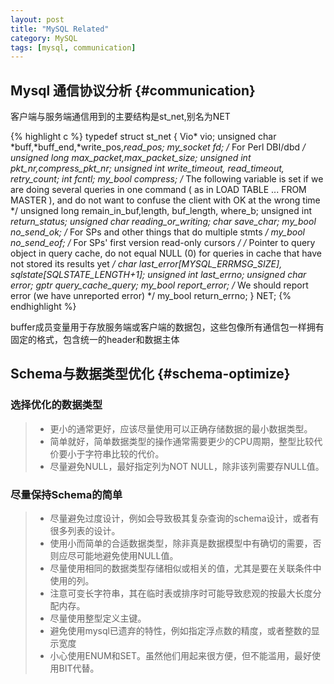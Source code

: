 ```yaml
---
layout: post
title: "MySQL Related"
category: MySQL
tags: [mysql, communication]
---
```


## Mysql 通信协议分析 {#communication}

客户端与服务端通信用到的主要结构是st_net,别名为NET

{% highlight c %}
typedef struct st_net {
    Vio* vio;
    unsigned char *buff,*buff_end,*write_pos,*read_pos;
    my_socket fd; /* For Perl DBI/dbd */
    unsigned long max_packet,max_packet_size;
    unsigned int pkt_nr,compress_pkt_nr;
    unsigned int write_timeout, read_timeout, retry_count;
    int fcntl;
    my_bool compress;
    /*
        The following variable is set if we are doing several queries in one
        command ( as in LOAD TABLE ... FROM MASTER ),
        and do not want to confuse the client with OK at the wrong time
    */
    unsigned long remain_in_buf,length, buf_length, where_b;
    unsigned int *return_status;
    unsigned char reading_or_writing;
    char save_char;
    my_bool no_send_ok; /* For SPs and other things that do multiple stmts */
    my_bool no_send_eof; /* For SPs' first version read-only cursors */
    /*
        Pointer to query object in query cache, do not equal NULL (0) for
        queries in cache that have not stored its results yet
    */
    char last_error[MYSQL_ERRMSG_SIZE], sqlstate[SQLSTATE_LENGTH+1];
    unsigned int last_errno;
    unsigned char error;
    gptr query_cache_query;
    my_bool report_error; /* We should report error (we have unreported error) */
    my_bool return_errno;
} NET;
{% endhighlight %}

buffer成员变量用于存放服务端或客户端的数据包，这些包像所有通信包一样拥有固定的格式，包含统一的header和数据主体

## Schema与数据类型优化 {#schema-optimize}

### 选择优化的数据类型

> * 更小的通常更好，应该尽量使用可以正确存储数据的最小数据类型。
> * 简单就好，简单数据类型的操作通常需要更少的CPU周期，整型比较代价要小于字符串比较的代价。
> * 尽量避免NULL，最好指定列为NOT NULL，除非该列需要存NULL值。

### 尽量保持Schema的简单

> * 尽量避免过度设计，例如会导致极其复杂查询的schema设计，或者有很多列表的设计。
> * 使用小而简单的合适数据类型，除非真是数据模型中有确切的需要，否则应尽可能地避免使用NULL值。
> * 尽量使用相同的数据类型存储相似或相关的值，尤其是要在关联条件中使用的列。
> * 注意可变长字符串，其在临时表或排序时可能导致悲观的按最大长度分配内存。
> * 尽量使用整型定义主键。
> * 避免使用mysql已遗弃的特性，例如指定浮点数的精度，或者整数的显示宽度
> * 小心使用ENUM和SET。虽然他们用起来很方便，但不能滥用，最好使用BIT代替。